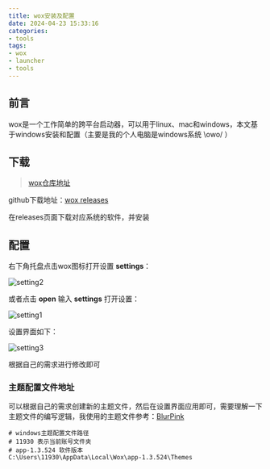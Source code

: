 ```yaml
---
title: wox安装及配置
date: 2024-04-23 15:33:16
categories:
- tools
tags:
- wox
- launcher
- tools
---
```


## 前言

wox是一个工作简单的跨平台启动器，可以用于linux、mac和windows，本文基于windows安装和配置（主要是我的个人电脑是windows系统 \owo/ ）

## 下载

> [wox仓库地址](https://github.com/Wox-launcher/Wox)

github下载地址：[wox releases](https://github.com/Wox-launcher/Wox/releases)

在releases页面下载对应系统的软件，并安装

## 配置

右下角托盘点击wox图标打开设置 **settings**：

![setting2](/images/tools/wox/setting2.png)

或者点击 **open** 输入 **settings** 打开设置：

![setting1](/images/tools/wox/setting1.png)

设置界面如下：

![setting3](/images/tools/wox/setting3.png)

根据自己的需求进行修改即可

### 主题配置文件地址

可以根据自己的需求创建新的主题文件，然后在设置界面应用即可，需要理解一下主题文件的编写逻辑，我使用的主题文件参考：[BlurPink](https://github.com/ILkUVayne/.config/blob/main/windows/wox/conf/BlurPink.xaml)

~~~
# windows主题配置文件路径
# 11930 表示当前账号文件夹
# app-1.3.524 软件版本
C:\Users\11930\AppData\Local\Wox\app-1.3.524\Themes
~~~